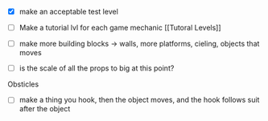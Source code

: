 - [x] make an acceptable test level
- [ ] Make a tutorial lvl for each game mechanic [[Tutoral Levels]]
- [ ] make more building blocks -> walls, more platforms, cieling, objects that moves
- [ ] is the scale of all the props to big at this point?


Obsticles
- [ ] make a thing you hook, then the object moves, and the hook follows suit after the object